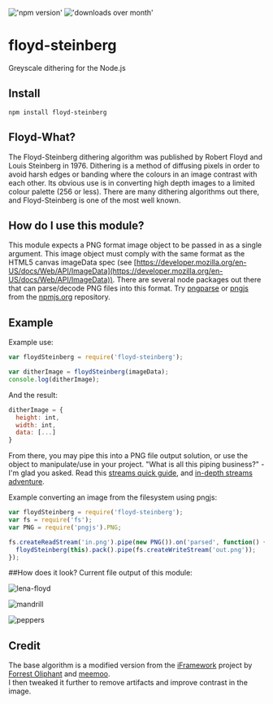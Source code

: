 !['npm version'](http://img.shields.io/npm/v/floyd-steinberg.svg?style=flat) !['downloads over month'](http://img.shields.io/npm/dm/floyd-steinberg.svg?style=flat)

# floyd-steinberg

Greyscale dithering for the Node.js

## Install
```
npm install floyd-steinberg
```

## Floyd-What?
The Floyd-Steinberg dithering algorithm was published by Robert Floyd and Louis Steinberg in 1976. Dithering is a method of diffusing pixels in order to avoid harsh edges or banding where the colours in an image contrast with each other. Its obvious use is in converting high depth images to a limited colour palette (256 or less). There are many dithering algorithms out there, and Floyd-Steinberg is one of the most well known.

## How do I use this module?
This module expects a PNG format image object to be passed in as a single argument. This image object must comply with the same format as the HTML5 canvas imageData spec (see [https://developer.mozilla.org/en-US/docs/Web/API/ImageData](https://developer.mozilla.org/en-US/docs/Web/API/ImageData)). There are several node packages out there that can parse/decode PNG files into this format. Try [pngparse](https://github.com/darkskyapp/pngparse) or [pngjs](https://github.com/lukeapage/pngjs) from the [npmjs.org](http://npmjs.org) repository.

## Example

Example use:
```javascript
var floydSteinberg = require('floyd-steinberg');

var ditherImage = floydSteinberg(imageData);
console.log(ditherImage);

```

And the result:
```javascript
ditherImage = {
  height: int,
  width: int,
  data: [...]
}

```

From there, you may pipe this into a PNG file output solution, or use the object to manipulate/use in your project. "What is all this piping business?" - I'm glad you asked. Read this [streams quick guide](http://www.sitepoint.com/basics-node-js-streams), and [in-depth streams adventure](https://github.com/substack/stream-handbook).

Example converting an image from the filesystem using pngjs:
```javascript
var floydSteinberg = require('floyd-steinberg');
var fs = require('fs');
var PNG = require('pngjs').PNG;

fs.createReadStream('in.png').pipe(new PNG()).on('parsed', function() {
  floydSteinberg(this).pack().pipe(fs.createWriteStream('out.png'));
});

```

##How does it look?
Current file output of this module:

![lena-floyd](https://raw.githubusercontent.com/noopkat/floyd-steinberg/master/test/png/test2-mono.png)

![mandrill](https://raw.githubusercontent.com/noopkat/floyd-steinberg/master/test/png/test1-mono.png)

![peppers](https://raw.githubusercontent.com/noopkat/floyd-steinberg/master/test/png/test0-mono.png)

## Credit
The base algorithm is a modified version from the [iFramework](https://github.com/meemoo/iframework/blob/master/src/nodes/image-monochrome-worker.js) project by [Forrest Oliphant](https://github.com/forresto) and [meemoo](https://github.com/meemoo).  
I then tweaked it further to remove artifacts and improve contrast in the image.
